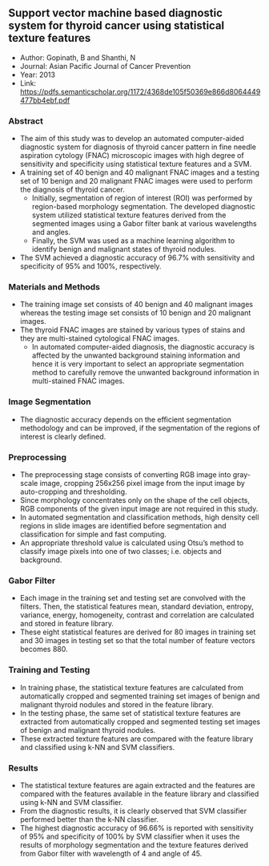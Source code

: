 ## Support vector machine based diagnostic system for thyroid cancer using statistical texture features
- Author: Gopinath, B and Shanthi, N
- Journal: Asian Pacific Journal of Cancer Prevention
- Year: 2013
- Link: https://pdfs.semanticscholar.org/1172/4368de105f50369e866d8064449477bb4ebf.pdf

### Abstract
- The aim of this study was to develop an automated computer-aided diagnostic system for diagnosis of thyroid cancer pattern in fine needle aspiration cytology (FNAC) microscopic images with high degree of sensitivity and specificity using statistical texture features and a SVM.
- A training set of 40 benign and 40 malignant FNAC images and a testing set of 10 benign and 20 malignant FNAC images were used to perform the diagnosis of thyroid cancer. 
  - Initially, segmentation of region of interest (ROI) was performed by region-based morphology segmentation. The developed diagnostic system utilized statistical texture features derived from the segmented images using a Gabor filter bank at various wavelengths and angles. 
  - Finally, the SVM was used as a machine learning algorithm to identify benign and malignant states of thyroid nodules.
- The SVM achieved a diagnostic accuracy of 96.7% with sensitivity and specificity of 95% and 100%, respectively.


### Materials and Methods
- The training image set consists of 40 benign and 40 malignant images whereas the testing image set consists of 10 benign and 20 malignant images.
- The thyroid FNAC images are stained by various types of stains and they are multi-stained cytological FNAC images. 
  -  In automated computer-aided diagnosis, the diagnostic accuracy is affected by the unwanted background staining information and hence it is very important to select an appropriate segmentation method to carefully remove the unwanted background information in multi-stained FNAC images.

### Image Segmentation
- The diagnostic accuracy depends on the efficient segmentation methodology and can be improved, if the segmentation of the regions of interest is clearly defined.

### Preprocessing
- The preprocessing stage consists of converting RGB image into gray-scale image, cropping 256x256 pixel image from the input image by auto-cropping and thresholding.
-  Since morphology concentrates only on the shape of the cell objects, RGB components of the given input image are not required in this study. 
- In automated segmentation and classification methods, high density cell regions in slide images are identified before segmentation and classification for simple and fast computing.
- An appropriate threshold value is calculated using Otsu’s method to classify image pixels into one of two classes; i.e. objects and background.

### Gabor Filter
- Each image in the training set and testing set are convolved with the filters. Then, the statistical features mean, standard deviation, entropy, variance, energy, homogeneity, contrast and correlation are calculated and stored in feature library.
- These eight statistical features are derived for 80 images in training set and 30 images in testing set so that the total number of feature vectors becomes 880.

### Training and Testing
- In training phase, the statistical texture features are calculated from automatically cropped and segmented training set images of benign and malignant thyroid nodules and stored in the feature library. 
- In the testing phase, the same set of statistical texture features are extracted from automatically cropped and segmented
testing set images of benign and malignant thyroid nodules. 
- These extracted texture features are compared with the feature library and classified using k-NN and SVM classifiers.

### Results
- The statistical texture features are again extracted and the features are compared with the features available
in the feature library and classified using k-NN and SVM classifier.
- From the diagnostic results, it is clearly observed that SVM classifier performed better than the k-NN classifier. 
- The highest diagnostic accuracy of 96.66% is reported with sensitivity of 95% and specificity of 100% by SVM classifier when it uses the results of morphology segmentation and the texture features derived from Gabor filter with wavelength of 4 and angle of 45.
